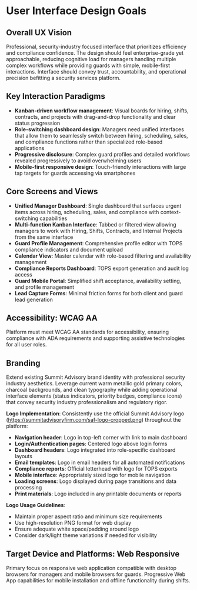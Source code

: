 # User Interface Design Goals

## Overall UX Vision
Professional, security-industry focused interface that prioritizes efficiency and compliance confidence. The design should feel enterprise-grade yet approachable, reducing cognitive load for managers handling multiple complex workflows while providing guards with simple, mobile-first interactions. Interface should convey trust, accountability, and operational precision befitting a security services platform.

## Key Interaction Paradigms
- **Kanban-driven workflow management**: Visual boards for hiring, shifts, contracts, and projects with drag-and-drop functionality and clear status progression
- **Role-switching dashboard design**: Managers need unified interfaces that allow them to seamlessly switch between hiring, scheduling, sales, and compliance functions rather than specialized role-based applications
- **Progressive disclosure**: Complex guard profiles and detailed workflows revealed progressively to avoid overwhelming users
- **Mobile-first responsive design**: Touch-friendly interactions with large tap targets for guards accessing via smartphones

## Core Screens and Views
- **Unified Manager Dashboard**: Single dashboard that surfaces urgent items across hiring, scheduling, sales, and compliance with context-switching capabilities
- **Multi-function Kanban Interface**: Tabbed or filtered view allowing managers to work with Hiring, Shifts, Contracts, and Internal Projects from the same interface
- **Guard Profile Management**: Comprehensive profile editor with TOPS compliance indicators and document upload
- **Calendar View**: Master calendar with role-based filtering and availability management
- **Compliance Reports Dashboard**: TOPS export generation and audit log access
- **Guard Mobile Portal**: Simplified shift acceptance, availability setting, and profile management
- **Lead Capture Forms**: Minimal friction forms for both client and guard lead generation

## Accessibility: WCAG AA
Platform must meet WCAG AA standards for accessibility, ensuring compliance with ADA requirements and supporting assistive technologies for all user roles.

## Branding
Extend existing Summit Advisory brand identity with professional security industry aesthetics. Leverage current warm metallic gold primary colors, charcoal backgrounds, and clean typography while adding operational interface elements (status indicators, priority badges, compliance icons) that convey security industry professionalism and regulatory rigor.

**Logo Implementation**: Consistently use the official Summit Advisory logo (https://summitadvisoryfirm.com/saf-logo-cropped.png) throughout the platform:
- **Navigation header**: Logo in top-left corner with link to main dashboard
- **Login/Authentication pages**: Centered logo above login forms
- **Dashboard headers**: Logo integrated into role-specific dashboard layouts
- **Email templates**: Logo in email headers for all automated notifications
- **Compliance reports**: Official letterhead with logo for TOPS exports
- **Mobile interface**: Appropriately sized logo for mobile navigation
- **Loading screens**: Logo displayed during page transitions and data processing
- **Print materials**: Logo included in any printable documents or reports

**Logo Usage Guidelines**:
- Maintain proper aspect ratio and minimum size requirements
- Use high-resolution PNG format for web display
- Ensure adequate white space/padding around logo
- Consider dark/light theme variations if needed for visibility

## Target Device and Platforms: Web Responsive
Primary focus on responsive web application compatible with desktop browsers for managers and mobile browsers for guards. Progressive Web App capabilities for mobile installation and offline functionality during shifts.
